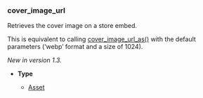### cover_image_url [](https://discordpy.readthedocs.io/en/v1.7.3/api.html#discord.AppInfo.cover_image_url)

Retrieves the cover image on a store embed.

This is equivalent to calling [cover_image_url_as()](discord/Application%20Info/AppInfo/cover_image_url_as) with the default parameters (‘webp’ format and a size of 1024).

*New in version 1.3.*

- **Type**

	- [Asset](discord/Discord%20Models/Asset/Asset)

